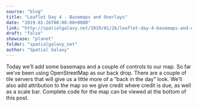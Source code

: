 ```yaml
---
source: "blog"
title: "Leaflet Day 4 - Basemaps and Overlays"
date: "2019-01-26T00:00:00+0000"
link: "http://spatialgalaxy.net/2019/01/26/leaflet-day-4-basemaps-and-overlays/"
draft: "false"
showcase: "planet"
folder: "spatialgalaxy_net"
author: "Spatial Galaxy"
---
```


Today we&rsquo;ll add some basemaps and a couple of controls to our map. So far we&rsquo;ve been using OpenStreetMap as our back drop. There are a couple of tile servers that will give us a little more of a &ldquo;back in the day&rdquo; look. We&rsquo;ll also add attribution to the map so we give credit where credit is due, as well as a scale bar. Complete code for the map can be viewed at the bottom of this post.
